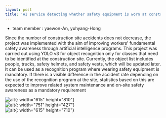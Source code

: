 ```yaml
---
layout: post
title: 'AI service detecting whether safety equipment is worn at construction sites'
---
```

- team member : yaewon-An, yuhyang-Hong

Since the number of construction site accidents does not decrease, 
the project was implemented with the aim of improving workers' fundamental safety 
awareness through artificial intelligence programs. This project was carried out using YOLO v3 
for object recognition only for classes that need to be identified at the construction site. 
Currently, the object list includes people, trucks, safety helmets, and safety vests, 
which will be updated later. It can be used as a recognition program where wearing safety equipment is mandatory. 
If there is a visible difference in the accident rate depending on the use of the recognition program at the site, 
statistics based on this are expected to improve related system maintenance and on-site safety awareness as a mandatory requirement


![alt](https://yaewon0411.github.io/blog/assets/img/projects/proj-1/yolo_image1.png){: width="615" height="810"}<br>
![alt](https://yaewon0411.github.io/blog/assets/img/projects/proj-1/pro1_yolo_progress.png){: width="751" height="427"}<br>
![alt](https://yaewon0411.github.io/blog/assets/img/projects/proj-1/pro1_image.png){: width="615" height="710"}

<!--{% include image.html url="" image="projects/proj-1/yolo_image1.png" %}-->

<!--{% include image.html url="" image="projects/proj-1/pro1_image.png" %}-->


<!--http://www.gratisography.com-->
